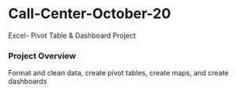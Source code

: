 # Call-Center-October-20
Excel- Pivot Table &amp; Dashboard Project

### Project Overview
Format and clean data, create pivot tables, create maps, and create dashboards
